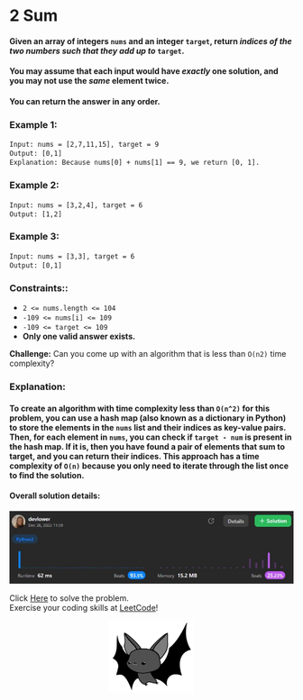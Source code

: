 # 2 Sum

#### Given an array of integers `nums` and an integer `target`, return *indices of the two numbers such that they add up to* `target`.

#### You may assume that each input would have *exactly* one solution, and you may not use the *same* element twice.

#### You can return the answer in any order.

### Example 1:
```
Input: nums = [2,7,11,15], target = 9
Output: [0,1]
Explanation: Because nums[0] + nums[1] == 9, we return [0, 1].
```

### Example 2:
```
Input: nums = [3,2,4], target = 6
Output: [1,2]
```

### Example 3:
```
Input: nums = [3,3], target = 6
Output: [0,1]
```

### Constraints:: 

- `2 <= nums.length <= 104`
- `-109 <= nums[i] <= 109`
- `-109 <= target <= 109`
- **Only one valid answer exists.**

**Challenge:** Can you come up with an algorithm that is less than `O(n2)` time complexity?

### Explanation:
#### To create an algorithm with time complexity less than `O(n^2)` for this problem, you can use a hash map (also known as a dictionary in Python) to store the elements in the `nums` list and their indices as key-value pairs. Then, for each element in `nums`, you can check if `target - num` is present in the hash map. If it is, then you have found a pair of elements that sum to target, and you can return their indices. This approach has a time complexity of `O(n)` because you only need to iterate through the list once to find the solution.

#### Overall solution details:

<p align="center">
  <img src="src/solutionDetails.jfif" alt="Solution Details" width="650">
</p>

Click [Here](https://leetcode.com/problems/two-sum/) to solve the problem.<br>
Exercise your coding skills at [LeetCode](https://leetcode.com)!

<p align="center">
  <img src="src/bat.png" alt="devlower logo" width="150">
</p>
